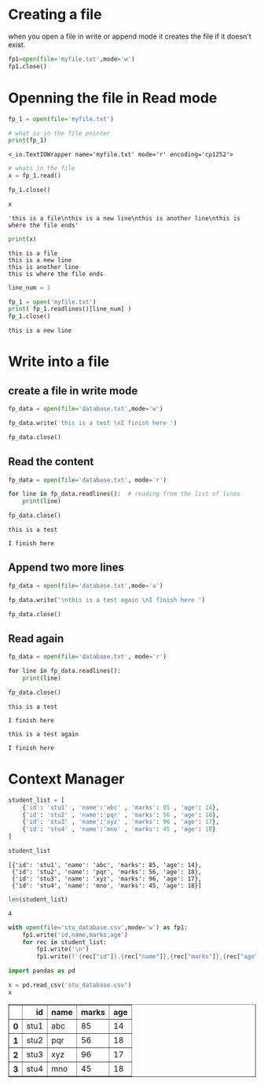 # Creating a file 
when you open a file in write or append mode it creates the file 
if it doesn't exist.


```python
fp1=open(file='myfile.txt',mode='w')
fp1.close()
```

# Openning the file in Read mode


```python
fp_1 = open(file='myfile.txt')
```


```python
# what is in the file pointer
print(fp_1)
```

    <_io.TextIOWrapper name='myfile.txt' mode='r' encoding='cp1252'>
    


```python
# whats in the file
x = fp_1.read()
```


```python
fp_1.close()
```


```python
x
```




    'this is a file\nthis is a new line\nthis is another line\nthis is where the file ends'




```python
print(x)
```

    this is a file
    this is a new line
    this is another line
    this is where the file ends
    


```python
line_num = 1

fp_1 = open('myfile.txt')
print( fp_1.readlines()[line_num] )
fp_1.close()
```

    this is a new line
    
    

# Write into a file

## create a file in write mode


```python
fp_data = open(file='database.txt',mode='w')

fp_data.write('this is a test \nI finish here ')

fp_data.close()
```

## Read the content


```python
fp_data = open(file='database.txt', mode='r')

for line in fp_data.readlines():  # reading from the list of lines 
    print(line)

fp_data.close()
```

    this is a test 
    
    I finish here 
    

## Append two more lines


```python
fp_data = open(file='database.txt',mode='a')

fp_data.write('\nthis is a test again \nI finish here ')

fp_data.close()
```

## Read again


```python
fp_data = open(file='database.txt', mode='r')

for line in fp_data.readlines():
    print(line)

fp_data.close()
```

    this is a test 
    
    I finish here 
    
    this is a test again 
    
    I finish here 
    

# Context Manager 


```python
student_list = [
    {'id': 'stu1' , 'name':'abc' , 'marks': 85 , 'age': 14},
    {'id': 'stu2' , 'name':'pqr' , 'marks': 56 , 'age': 18},
    {'id': 'stu3' , 'name':'xyz' , 'marks': 96 , 'age': 17},
    {'id': 'stu4' , 'name':'mno' , 'marks': 45 , 'age': 18}
]
```


```python
student_list
```




    [{'id': 'stu1', 'name': 'abc', 'marks': 85, 'age': 14},
     {'id': 'stu2', 'name': 'pqr', 'marks': 56, 'age': 18},
     {'id': 'stu3', 'name': 'xyz', 'marks': 96, 'age': 17},
     {'id': 'stu4', 'name': 'mno', 'marks': 45, 'age': 18}]




```python
len(student_list)
```




    4




```python
with open(file='stu_database.csv',mode='w') as fp1:
    fp1.write('id,name,marks,age')
    for rec in student_list:
        fp1.write('\n')
        fp1.write(f'{rec["id"]},{rec["name"]},{rec["marks"]},{rec["age"]}')    
```


```python
import pandas as pd 
```


```python
x = pd.read_csv('stu_database.csv')
x
```




<div>
<style scoped>
    .dataframe tbody tr th:only-of-type {
        vertical-align: middle;
    }

    .dataframe tbody tr th {
        vertical-align: top;
    }

    .dataframe thead th {
        text-align: right;
    }
</style>
<table border="1" class="dataframe">
  <thead>
    <tr style="text-align: right;">
      <th></th>
      <th>id</th>
      <th>name</th>
      <th>marks</th>
      <th>age</th>
    </tr>
  </thead>
  <tbody>
    <tr>
      <th>0</th>
      <td>stu1</td>
      <td>abc</td>
      <td>85</td>
      <td>14</td>
    </tr>
    <tr>
      <th>1</th>
      <td>stu2</td>
      <td>pqr</td>
      <td>56</td>
      <td>18</td>
    </tr>
    <tr>
      <th>2</th>
      <td>stu3</td>
      <td>xyz</td>
      <td>96</td>
      <td>17</td>
    </tr>
    <tr>
      <th>3</th>
      <td>stu4</td>
      <td>mno</td>
      <td>45</td>
      <td>18</td>
    </tr>
  </tbody>
</table>
</div>




```python

```
